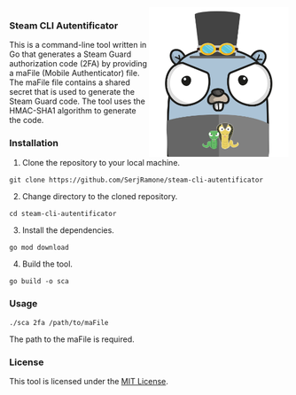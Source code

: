 <img align="right" width="50%" src="./images/gopher.png">

### Steam CLI Autentificator
This is a command-line tool written in Go that generates a Steam Guard authorization code (2FA) 
by providing a maFile (Mobile Authenticator) file. The maFile file contains a shared secret 
that is used to generate the Steam Guard code. The tool uses the HMAC-SHA1 algorithm to generate the code.

### Installation
1. Clone the repository to your local machine.
```
git clone https://github.com/SerjRamone/steam-cli-autentificator
```

2. Change directory to the cloned repository.
```
cd steam-cli-autentificator
```

3. Install the dependencies.
```
go mod download
```

4. Build the tool.
```
go build -o sca
```

### Usage
```
./sca 2fa /path/to/maFile
```
The path to the maFile is required.

### License
This tool is licensed under the [MIT License](LICENSE.md).
